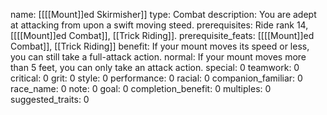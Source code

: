 name: [[[[Mount]]ed Skirmisher]]
type: Combat
description: You are adept at attacking from upon a swift moving steed.
prerequisites: Ride rank 14, [[[[Mount]]ed Combat]], [[Trick Riding]].
prerequisite_feats: [[[[Mount]]ed Combat]], [[Trick Riding]]
benefit: If your mount moves its speed or less, you can still take a full-attack action.
normal: If your mount moves more than 5 feet, you can only take an attack action.
special: 0
teamwork: 0
critical: 0
grit: 0
style: 0
performance: 0
racial: 0
companion_familiar: 0
race_name: 0
note: 0
goal: 0
completion_benefit: 0
multiples: 0
suggested_traits: 0
